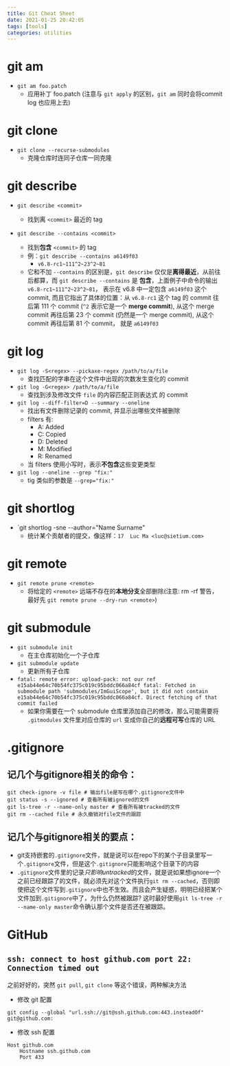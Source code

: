 ```yaml
---
title: Git Cheat Sheet
date: 2021-01-25 20:42:05
tags: [tools]
categories: utilities
---
```


# git am
- `git am foo.patch`
    - 应用补丁 foo.patch (注意与 `git apply` 的区别，`git am` 同时会将commit log 也应用上去)

<!--more-->

# git clone
- `git clone --recurse-submodules`
    - 克隆仓库时连同子仓库一同克隆

# git describe
- `git describe <commit>`
    - 找到离 `<commit>` 最近的 tag

- `git describe --contains <commit>`
    - 找到**包含** `<commit>` 的 tag
    - 例：`git describe --contains a6149f03` 
      - `v6.8-rc1~111^2~23^2~81`
    - 它和不加 `--contains` 的区别是，`git describe` 仅仅是**离得最近**，从前往后都算，而 `git describe --contains` 是 **包含**，上面例子中命令的输出 `v6.8-rc1~111^2~23^2~81`， 表示在 v6.8 中一定包含 `a6149f03` 这个 commit, 而且它指出了具体的位置：从 `v6.8-rc1` 这个 tag 的 commit 往后第 111 个 commit (`^2` 表示它是一个 **merge commit**), 从这个 merge commit 再往后第 23 个 commit (仍然是一个 merge commit), 从这个 commit 再往后第 81 个 commit， 就是 `a6149f03`

# git log
- `git log -S<regex> --pickaxe-regex /path/to/a/file`
    - 查找匹配的字串在这个文件中出现的次数发生变化的 commit
- `git log -G<regex> /path/to/a/file`
    - 查找到涉及修改文件 `file` 的内容匹配正则表达式 <regex> 的 commit
- `git log --diff-filter=D --summary --oneline`
    - 找出有文件删除记录的 commit, 并显示出哪些文件被删除
    - filters 有:
        - A: Added
        - C: Copied
        - D: Deleted
        - M: Modified
        - R: Renamed
    - 当 filters 使用小写时，表示**不包含**这些变更类型
- `git log --oneline --grep "fix:"`
    - tig 类似的参数是 `--grep="fix:"`

# git shortlog
- `git shortlog -sne --author="Name Surname"
    - 统计某个贡献者的提交，像这样：`17  Luc Ma <luc@sietium.com>`

# git remote
- `git remote prune <remote>`
    - 将给定的 `<remote>` 远端不存在的**本地分支**全部删除(注意: rm -rf 警告，最好先 `git remote prune --dry-run <remote>`)

# git submodule
- `git submodule init`
    - 在主仓库初始化一个子仓库
- `git submodule update`
    - 更新所有子仓库
- `fatal: remote error: upload-pack: not our ref e15ab44e64c70b54fc375c019c95bddc066a84cf
fatal: Fetched in submodule path 'submodules/ImGuiScope', but it did not contain e15ab44e64c70b54fc375c019c95bddc066a84cf. Direct fetching of that commit failed`
    - 如果你需要在一个 submodule 仓库里添加自己的修改，那么可能需要将 `.gitmodules` 文件里对应仓库的 `url` 变成你自己的**远程可写**仓库的 URL

# .gitignore

## 记几个与gitignore相关的命令：

```
git check-ignore -v file # 输出file是写在哪个.gitignore文件中
git status -s --ignored # 查看所有被ignored的文件
git ls-tree -r --name-only master # 查看所有被tracked的文件
git rm --cached file # 永久撤销对file文件的跟踪
```

## 记几个与gitignore相关的要点：

- git支持嵌套的`.gitignore`文件，就是说可以在repo下的某个子目录里写一个`.gitignore`文件，但是这个`.gitignore`只能影响这个目录下的内容
- `.gitignore`文件里的记录*只影响untracked*的文件，就是说如果想ignore一个之前已经跟踪了的文件，就必须先对这个文件执行`git rm --cached`，否则即使把这个文件写到`.gitignore`中也不生效。而且会产生疑惑，明明已经把某个文件加到`.gitignore`中了，为什么仍然被跟踪? 这时最好使用`git ls-tree -r --name-only master`命令确认那个文件是否还在被跟踪。

# GitHub

## `ssh: connect to host github.com port 22: Connection timed out`

之前好好的，突然 `git pull`, `git clone` 等这个错误，两种解决方法

- 修改 git 配置

```shell
git config --global "url.ssh://git@ssh.github.com:443.insteadOf" git@github.com:
```

- 修改 ssh 配置

``` vim ~/.ssh/config
Host github.com
    Hostname ssh.github.com
    Port 433
```
